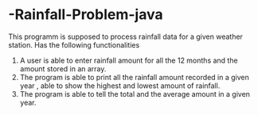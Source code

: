 # -Rainfall-Problem-java

This programm is supposed to process rainfall data for a given weather station.
Has the following functionalities
1. A user is able to enter rainfall amount for all the 12 months and the amount stored in an array.
2. The program is able to print all the rainfall amount recorded in a given year , able to show the highest and lowest amount of rainfall.
3. The program is able to tell the total and the average amount in a given year.
